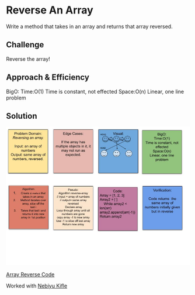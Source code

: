 # Reverse An Array

Write a method that takes in an array and returns that array reversed.

## Challenge

Reverse the array!

## Approach & Efficiency

BigO:
Time:O(1)
Time is constant, not effected
Space:O(n)
Linear, one line problem

## Solution

![Array Reverse Whiteboard](python/assets/reverse-array.jpg)

[Array Reverse Code](python/array_reverse/array_reverse.py)

Worked with [Nebiyu Kifle](https://github.com/neba9)
